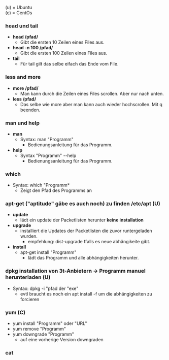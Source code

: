 (u) = Ubuntu  
(c) = CentOs  

### head und tail
*  **head /pfad/**  
    * Gibt die ersten 10 Zeilen eines Files aus.  
*  **head -n 100 /pfad/**  
    * Gibt die ersten 100 Zeilen eines Files aus.  
*  **tail**  
    * Für tail gilt das selbe eifach das Ende vom File.  
    
### less and more  
*  **more /pfad/**  
   *  Man kann durch die Zeilen eines Files scrollen. Aber nur nach unten.
*  **less /pfad/**  
   * Das selbe wie more aber man kann auch wieder hochscrollen. Mit q beenden.  
### man und help
  * **man**
    * Syntax: man "Programm"  
      * Bedienungsanleitung für das Programm.  
  * **help**
    * Syntax "Programm" --help
      * Bedienungsanleitung für das Programm.  

### which  
  * Syntax: which "Programm*
    * Zeigt den Pfad des Programms an

### apt-get ("aptitude" gäbe es auch noch) zu finden /etc/apt **(U)**
  * **update**
    * lädt ein update der Packetlisten herunter **keine installation**
  * **upgrade**
    * installiert die Updates der Packetlisten die zuvor runtergeladen wurden.
       * empfehlung: dist-upgrade ffalls es neue abhängikeite gibt.
  * **install**
    * apt-get install "Programm"
      * lädt das Programm und alle abhängigkeiten herunter.

### dpkg installation von 3t-Anbietern -> Programm manuel herunterladen (U)
  * Syntax: dpkg -i "pfad der "exe"
    * evtl braucht es noch ein apt install -f um die abhängigkeiten zu forcieren

### yum (C)
  * yum install "Programm" oder "URL"
  * yum remove "Programm"
  * yum downgrade "Programm"
    * auf eine vorherige Version downgraden

### cat

